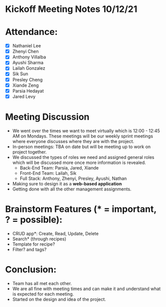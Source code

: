 # Kickoff Meeting Notes 10/12/21

# Attendance:
- [x] Nathaniel Lee
- [x] Zhenyi Chen 
- [x] Anthony Villalba
- [x] Ayushi Sharma
- [x] Lailah Gonzalez
- [x] Sik Sun
- [x] Presley Cheng
- [x] Xiande Zeng
- [x] Parsia Hedayat
- [x] Jared Levy

# Meeting Discussion
- We went over the times we want to meet virtually which is 12:00 - 12:45 AM on Mondays. These meetings will be our weekly sprint meetings where everyone discusses where they are with the project. 
- In-person meetings: TBA on date but will be meeting up to work on project together. 
- We discussed the types of roles we need and assigned general roles which will be discussed more once more information is revealed. 
  - Back-End Team: Parsia, Jared, Xiande 
  - Front-End Team: Lailah, Sik 
  - Full Stack: Anthony, Zhenyi, Presley, Ayushi, Nathan
- Making sure to design it as a **web-based application**
- Getting done with all the other management assignments. 

# Brainstorm Features (* = important, ? = possible): 
- CRUD app*: Create, Read, Update, Delete
- Search* (through recipes)
- Template for recipe? 
- Filter? and tags?

# Conclusion:
- Team has all met each other. 
- We are all fine with meeting times and can make it and understand what is expected for each meeting. 
- Started on the design and idea of the project. 



